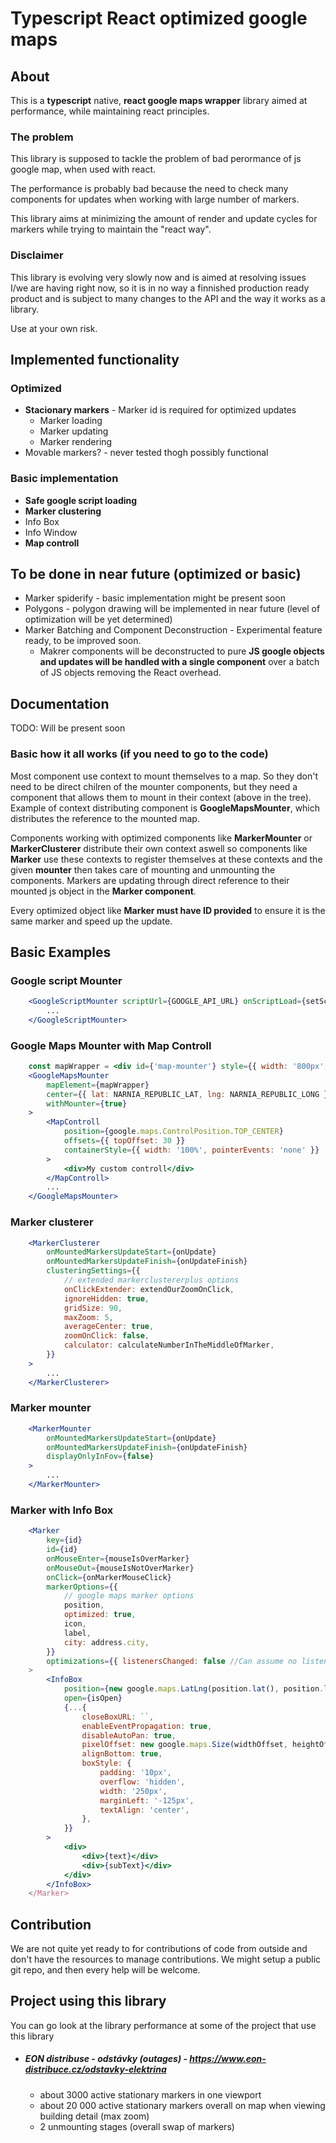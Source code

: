 # Typescript React optimized google maps
## About

This is a **typescript** native, **react google maps wrapper** library aimed at performance, while maintaining 
react principles.

### The problem

This library is supposed to tackle the problem of bad perormance of js google map, when used
with react.

The performance is probably bad because the need to check many components for updates when working with
large number of markers.

This library aims at minimizing the amount of render and update cycles for markers while trying to 
maintain the "react way".

### Disclaimer

This library is evolving very slowly now and is aimed at resolving issues I/we are having right now, so it is in no way a finnished production ready product and is subject to many changes to the API and the way it works as a library.

Use at your own risk.

## Implemented functionality

### Optimized

- **Stacionary markers** - Marker id is required for optimized updates
    - Marker loading
    - Marker updating
    - Marker rendering
- Movable markers? - never tested thogh possibly functional

### Basic implementation

- **Safe google script loading**
- **Marker clustering**
- Info Box
- Info Window
- **Map controll**

## To be done in near future (optimized or basic)

- Marker spiderify - basic implementation might be present soon
- Polygons - polygon drawing will be implemented in near future (level of optimization will be yet determined)
- Marker Batching and Component Deconstruction - Experimental feature ready, to be improved soon. 
    - Makrer components will be deconstructed to pure **JS google objects and updates will be handled with a single component** over a batch of JS objects removing the React overhead. 


## Documentation 

TODO: Will be present soon

### Basic how it all works (if you need to go to the code)

Most component use context to mount themselves to a map.
So they don't need to be direct chilren of the mounter components, but they need a component that allows them to mount in their context (above in the tree).
Example of context distributing component is **GoogleMapsMounter**, which distributes the reference to the mounted map.

Components working with optimized components like **MarkerMounter** or **MarkerClusterer** distribute their own context aswell so components like **Marker** use these contexts to register themselves at these contexts and the given **mounter** then takes care of mounting and unmounting the components. Markers are updating through direct reference to their mounted js object in the **Marker component**.

Every optimized object like **Marker must have ID provided** to ensure it is the same marker and speed up the update.

## Basic Examples

### Google script Mounter

```jsx
    <GoogleScriptMounter scriptUrl={GOOGLE_API_URL} onScriptLoad={setScriptIsLoaded}>
        ...
    </GoogleScriptMounter>
```

### Google Maps Mounter with Map Controll
```jsx
    const mapWrapper = <div id={'map-mounter'} style={{ width: '800px', height: '500px' }} />;
    <GoogleMapsMounter
        mapElement={mapWrapper}
        center={{ lat: NARNIA_REPUBLIC_LAT, lng: NARNIA_REPUBLIC_LONG }}
        withMounter={true}
    >
        <MapControll
            position={google.maps.ControlPosition.TOP_CENTER}
            offsets={{ topOffset: 30 }}
            containerStyle={{ width: '100%', pointerEvents: 'none' }}
        >
            <div>My custom controll</div>
        </MapControll>
        ...
    </GoogleMapsMounter>
```

### Marker clusterer

```jsx
    <MarkerClusterer
        onMountedMarkersUpdateStart={onUpdate}
        onMountedMarkersUpdateFinish={onUpdateFinish}
        clusteringSettings={{
            // extended markerclustererplus options
            onClickExtender: extendOurZoomOnClick,
            ignoreHidden: true,
            gridSize: 90,
            maxZoom: 5,
            averageCenter: true,
            zoomOnClick: false,
            calculator: calculateNumberInTheMiddleOfMarker,
        }}
    >
        ...
    </MarkerClusterer>
```

### Marker mounter
```jsx
    <MarkerMounter
        onMountedMarkersUpdateStart={onUpdate}
        onMountedMarkersUpdateFinish={onUpdateFinish}
        displayOnlyInFov={false}
    >
        ...
    </MarkerMounter>
```

### Marker with Info Box
```jsx
    <Marker
        key={id}
        id={id}
        onMouseEnter={mouseIsOverMarker}
        onMouseOut={mouseIsNotOverMarker}
        onClick={onMarkerMouseClick}
        markerOptions={{
            // google maps marker options
            position,
            optimized: true,
            icon,
            label,
            city: address.city,
        }}
        optimizations={{ listenersChanged: false //Can assume no listeners changed }}
    >
        <InfoBox
            position={new google.maps.LatLng(position.lat(), position.lng())}
            open={isOpen}
            {...{
                closeBoxURL: ``,
                enableEventPropagation: true,
                disableAutoPan: true,
                pixelOffset: new google.maps.Size(widthOffset, heightOffset),
                alignBottom: true,
                boxStyle: {
                    padding: '10px',
                    overflow: 'hidden',
                    width: '250px',
                    marginLeft: '-125px',
                    textAlign: 'center',
                },
            }}
        >
            <div>
                <div>{text}</div>
                <div>{subText}</div>
            </div>
        </InfoBox>
    </Marker>
```

## Contribution

We are not quite yet ready to for contributions of code from outside and don't have the resources
to manage contributions.
We might setup a public git repo, and then every help will be welcome.

## Project using this library

You can go look at the library performance at some of the project that use this library

- ##### EON distribuse - odstávky (outages) - https://www.eon-distribuce.cz/odstavky-elektrina 
    - about 3000 active stationary markers in one viewport
    - about 20 000 active stationary markers overall on map when viewing building detail (max zoom)
    - 2 unmounting stages (overall swap of markers)